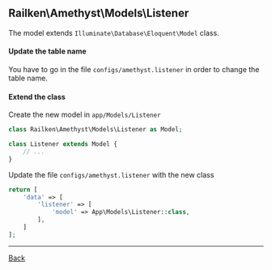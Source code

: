## Railken\Amethyst\Models\Listener

The model extends ```Illuminate\Database\Eloquent\Model``` class.

#### Update the table name
You have to go in the file `configs/amethyst.listener` in order to change the table name.

#### Extend the class

Create the new model in `app/Models/Listener`
```php
class Railken\Amethyst\Models\Listener as Model;

class Listener extends Model {
	// ...
}
```
Update the file `configs/amethyst.listener` with the new class
```php
return [
    'data' => [
        'listener' => [
            'model' => App\Models\Listener::class,
        ],
    ]
];
```

---
[Back](index.md)